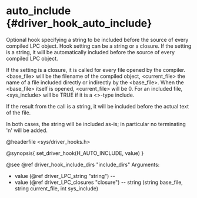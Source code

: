 auto_include {#driver_hook_auto_include}
========================================
Optional hook specifying a string to be included before the source of every compiled LPC object. Hook setting can be a string or a closure. If the setting is a string, it will be automatically included before the source of every compiled LPC object.

If the setting is a closure, it is called for every file opened by the compiler. <base_file> will be the filename of the compiled object, <current_file> the name of a file included directly or indirectly by the <base_file>. When the <base_file> itself is opened, <current_file> will be 0. For an included file, <sys_include> will be TRUE if it is a <>-type include.

If the result from the call is a string, it will be included before the actual text of the file.

In both cases, the string will be included as-is; in particular no terminating 'n' will be added.

@headerfile <sys/driver_hooks.h>

@synopsis{
set_driver_hook(H_AUTO_INCLUDE, value)
}

@see @ref driver_hook_include_dirs "include_dirs"
Arguments: 
- value (@ref driver_LPC_string "string") -- <text>
- value (@ref driver_LPC_closures "closure") -- string <closure>(string base_file, string current_file, int sys_include)
